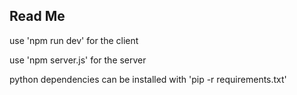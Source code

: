 ## Read Me

use 'npm run dev' for the client

use 'npm server.js' for the server

python dependencies can be installed with 'pip -r requirements.txt'